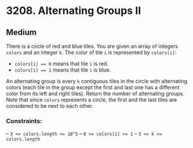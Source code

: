 # 3208. Alternating Groups II

## Medium

There is a circle of red and blue tiles. You are given an array of integers `colors` and an integer `k`. The color of
tile `i` is represented by `colors[i]`:

- `colors[i] == 0` means that tile `i` is red.
- `colors[i] == 1` means that tile `i` is blue.

An alternating group is every `k` contiguous tiles in the circle with alternating colors (each tile in the group except
the first and last one has a different color from its left and right tiles). Return the number of alternating groups.
Note that since `colors` represents a circle, the first and the last tiles are considered to be next to each other.

### Constraints:

– `3 <= colors.length <= 10^5`
– `0 <= colors[i] <= 1`
– `3 <= k <= colors.length`
